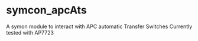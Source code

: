 # symcon_apcAts

A symon module to interact with APC automatic Transfer Switches
Currently tested with AP7723